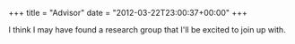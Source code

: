 +++
title = "Advisor"
date = "2012-03-22T23:00:37+00:00"
+++

I think I may have found a research group that I'll be excited to join up with.
			